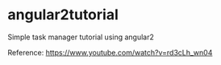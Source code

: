 # angular2tutorial
Simple task manager tutorial using angular2

Reference:
https://www.youtube.com/watch?v=rd3cLh_wn04
